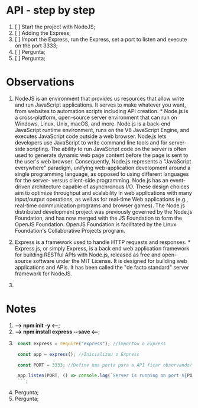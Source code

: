 # API - step by step
  1. [ ] Start the project with NodeJS;
  2. [ ] Adding the Express;
  3. [ ] Import the Express, run the Express, set a port to listen and execute on the port 3333;
  4. [ ] Pergunta;
  5. [ ] Pergunta;


# Observations
  1. NodeJS is an environment that provides us resources that allow write and run JavaScript applications. It serves to make whatever you want, from websites to automation scripts including API creation.
    * Node.js is a cross-platform, open-source server environment that can run on Windows, Linux, Unix, macOS, and more. Node.js is a back-end JavaScript runtime environment, runs on the V8 JavaScript Engine, and executes JavaScript code outside a web browser.
    Node.js lets developers use JavaScript to write command line tools and for server-side scripting. The ability to run JavaScript code on the server is often used to generate dynamic web page content before the page is sent to the user's web browser. Consequently, Node.js represents a "JavaScript everywhere" paradigm, unifying web-application development around a single programming language, as opposed to using different languages for the server- versus client-side programming.
    Node.js has an event-driven architecture capable of asynchronous I/O. These design choices aim to optimize throughput and scalability in web applications with many input/output operations, as well as for real-time Web applications (e.g., real-time communication programs and browser games).
    The Node.js distributed development project was previously governed by the Node.js Foundation, and has now merged with the JS Foundation to form the OpenJS Foundation. OpenJS Foundation is facilitated by the Linux Foundation's Collaborative Projects program.
  
  2. Express is a framework used to handle HTTP requests and responses.
    * Express.js, or simply Express, is a back end web application framework for building RESTful APIs with Node.js, released as free and open-source software under the MIT License. It is designed for building web applications and APIs. It has been called the "de facto standard" server framework for NodeJS.
  
  3. 


# Notes
  1. **--> npm init -y <--**;
  2. **--> npm install express --save <--**;
  3. ```JavaScript
      const express = require("express"); //Importou o Express

      const app = express(); //Inicializou o Express

      const PORT = 3333; //Define uma porta para a API ficar observando/listening

      app.listen(PORT, () => console.log(`Server is running on port ${PORT}`)); //Fica escutando a porta e ao iniciar a aplicação executa a função
      ```;
  4. Pergunta;
  5. Pergunta;